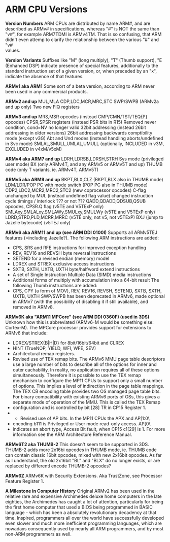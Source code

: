 # ARM CPU Versions


**Version Numbers**
ARM CPUs are distributed by name ARM#, and are described as ARMv# in
specifications, whereas \"#\" is NOT the same than \"v#\", for example
ARM7TDMI is ARMv4TM. That is so confusing, that ARM didn\'t even attemp
to clarify the relationship between the various \"#\" and \"v#\
values.

**Version Variants**
Suffixes like \"M\" (long multiply), \"T\" (Thumb support), \"E\
(Enhanced DSP) indicate presence of special features, additionally to
the standard instruction set of a given version, or, when preceded by an
\"x\", indicate the absence of that features.

**ARMv1 aka ARM1**
Some sort of a beta version, according to ARM never been used in any
commercial products.

**ARMv2 and up**
MUL,MLA
CDP,LDC,MCR,MRC,STC
SWP/SWPB (ARMv2a and up only)
Two new FIQ registers

**ARMv3 and up**
MRS,MSR opcodes (instead CMP/CMN/TST/TEQ{P} opcodes)
CPSR,SPSR registers (instead PSR bits in R15)
Removed never condition, cond=NV no longer valid
32bit addressing (instead 26bit addressing in older versions)
26bit addressing backwards comptibility mode (except v3G)
Abt and Und modes (instead handling aborts/undefined in Svc mode)
SMLAL,SMULL,UMLAL,UMULL (optionally, INCLUDED in v3M, EXCLUDED in
v4xM/v5xM)

**ARMv4 aka ARM7 and up**
LDRH,LDRSB,LDRSH,STRH
Sys mode (privileged user mode)
BX (only ARMv4T, and any ARMv5 or ARMv5T and up)
THUMB code (only T variants, ie. ARMv4T, ARMv5T)

**ARMv5 aka ARM9 and up**
BKPT,BLX,CLZ (BKPT,BLX also in THUMB mode)
LDM/LDR/POP PC with mode switch (POP PC also in THUMB mode)
CDP2,LDC2,MCR2,MRC2,STC2 (new coprocessor opcodes)
C-flag unchanged by MUL (instead undefined flag value)
changed instruction cycle timings / interlock ??? or not ???
QADD,QDADD,QDSUB,QSUB opcodes, CPSR.Q flag (v5TE and V5TExP only)
SMLAxy,SMLALxy,SMLAWy,SMULxy,SMULWy (v5TE and V5TExP only)
LDRD,STRD,PLD,MCRR,MRRC (v5TE only, not v5, not v5TExP)
BXJ (jump to Jazelle bytecode) (v5TEJ only)

**ARMv6 aka ARM11 and up (see ARM DDI 0100I)**
Supports all ARMv5TEJ features (=including Jazelle?).
The following ARM instructions are added:
- CPS, SRS and RFE instructions for improved exception handling
- REV, REV16 and REVSH byte reversal instructions
- SETEND for a revised endian (memory) model
- LDREX and STREX exclusive access instructions
- SXTB, SXTH, UXTB, UXTH byte/halfword extend instructions
- A set of Single Instruction Multiple Data (SIMD) media instructions
- Additional forms of multiply with accumulation into a 64-bit result
The following Thumb instructions are added:
- CPS, CPY (a form of MOV), REV, REV16, REVSH, SETEND, SXTB, SXTH, UXTB,
UXTH
SWP/SWPB has been deprecated in ARMv6, made optional in ARMv7 (with the
possibility of disabling it if still available), and removed in ARMv8.

**ARMv6K aka \"ARM11 MPCore\" (see ARM DDI 0360F) (used in 3DS)**
Unknown how this is abbreviated (ARMv6-M would be something else:
Cortex-M).
The MPCore processor provides support for extensions to ARMv6 that
include:
- LDREX/STREX{B\|H\|D} for 8bit/16bit/64bit and CLREX
- HINT (TrueNOP, YIELD, WFI, WFE, SEV)
- Architectural remap registers.
- Revised use of TEX remap bits. The ARMv6 MMU page table descriptors
use a large number of bits to describe all of the options for inner and
outer cachability. In reality, no application requires all of these
options simultaneously. Therefore it is possible to use the TEX remap
mechanism to configure the MP11 CPUs to support only a small number of
options. This implies a level of indirection in the page table
mappings.
The TEX CB encoding table provides two OS managed page table bits. For
binary compatibility with existing ARMv6 ports of OSs, this gives a
separate mode of operation of the MMU. This is called the TEX Remap
- configuration and is controlled by bit \[28\] TR in CP15 Register 1.
- - Revised use of AP bits. In the MP11 CPUs the APX and AP\[1:0\
- encoding b111 is Privileged or User mode read-only access. AP\[0\
- indicates an abort type, Access Bit fault, when CP15 c1\[29\] is 1.
For more information see the ARM Architecture Reference Manual.

**ARMv6T2 aka THUMB-2**
This doesn\'t seem to be supported in 3DS. THUMB-2 adds more 2x16bi
opcodes in THUMB mode, ie. THUMB code can contain classic 16bit opcodes,
mixed with new 2x16bit opcodes. As far as I understand, the old 2x16bit
\"BL\" and \"BLX\" do no longer exists, or are replaced by differentl
encode THUMB-2 opcodes?

**ARMv6Z**
ARMv6K with Security Extensions. Aka TrustZone, see Processor Feature
Register 1.

**A Milestone in Computer History**
Original ARMv2 has been used in the relative rare and expensive
Archimedes deluxe home computers in the late eighties, the Archimedes
has caught a lot of attention, particularly for being the first home
computer that used a BIOS being programmed in BASIC language - which has
been a absolutely revolutionary decadency at that time.
Inspired, programmers all over the world have successfully developed
even slower and much more inefficient programming languages, which are
nowadays consequently used by nearly all ARM programmers, and by most
non-ARM programmers as well.



